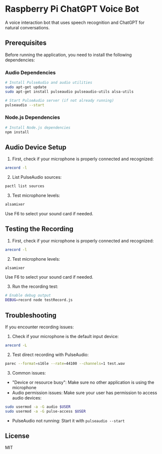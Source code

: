 # Raspberry Pi ChatGPT Voice Bot

A voice interaction bot that uses speech recognition and ChatGPT for natural conversations.

## Prerequisites

Before running the application, you need to install the following dependencies:

### Audio Dependencies
```bash
# Install PulseAudio and audio utilities
sudo apt-get update
sudo apt-get install pulseaudio pulseaudio-utils alsa-utils

# Start PulseAudio server (if not already running)
pulseaudio --start
```

### Node.js Dependencies
```bash
# Install Node.js dependencies
npm install
```

## Audio Device Setup

1. First, check if your microphone is properly connected and recognized:
```bash
arecord -l
```

2. List PulseAudio sources:
```bash
pactl list sources
```

3. Test microphone levels:
```bash
alsamixer
```
Use F6 to select your sound card if needed.

## Testing the Recording

1. First, check if your microphone is properly connected and recognized:
```bash
arecord -l
```

2. Test microphone levels:
```bash
alsamixer
```
Use F6 to select your sound card if needed.

3. Run the recording test:
```bash
# Enable debug output
DEBUG=record node testRecord.js
```

## Troubleshooting

If you encounter recording issues:

1. Check if your microphone is the default input device:
```bash
arecord -L
```

2. Test direct recording with PulseAudio:
```bash
parec --format=s16le --rate=44100 --channels=1 test.wav
```

3. Common issues:
- "Device or resource busy": Make sure no other application is using the microphone
- Audio permission issues: Make sure your user has permission to access audio devices:
```bash
sudo usermod -a -G audio $USER
sudo usermod -a -G pulse-access $USER
```
- PulseAudio not running: Start it with `pulseaudio --start`

## License

MIT
